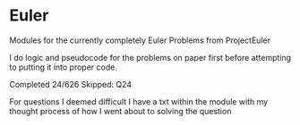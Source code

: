 # Euler
Modules for the currently completely Euler Problems from ProjectEuler

I do logic and pseudocode for the problems on paper first before attempting to putting it into proper code.

Completed 24/626
Skipped: Q24

For questions I deemed difficult I have a txt within the module with my thought process of how I went about to solving
the question
